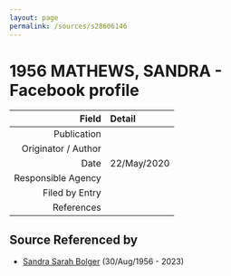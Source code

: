 ```yaml
---
layout: page
permalink: /sources/s28606146
---
```


# 1956 MATHEWS, SANDRA - Facebook profile

Field | Detail
---:|:---
Publication | 
Originator / Author | 
Date | 22/May/2020
Responsible Agency | 
Filed by Entry | 
References | 

## Source Referenced by

* [Sandra Sarah Bolger](../people/@2758880@-sandra-sarah-bolger-b1956-8-30-d2023.md) (30/Aug/1956 - 2023)
